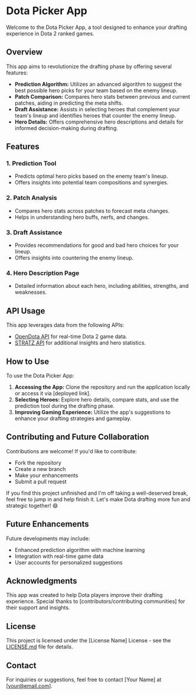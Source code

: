 # Dota Picker App

Welcome to the Dota Picker App, a tool designed to enhance your drafting experience in Dota 2 ranked games.

## Overview

This app aims to revolutionize the drafting phase by offering several features:

- **Prediction Algorithm:** Utilizes an advanced algorithm to suggest the best possible hero picks for your team based on the enemy lineup.
- **Patch Comparison:** Compares hero stats between previous and current patches, aiding in predicting the meta shifts.
- **Draft Assistance:** Assists in selecting heroes that complement your team's lineup and identifies heroes that counter the enemy lineup.
- **Hero Details:** Offers comprehensive hero descriptions and details for informed decision-making during drafting.

## Features

### 1. Prediction Tool
- Predicts optimal hero picks based on the enemy team's lineup.
- Offers insights into potential team compositions and synergies.

### 2. Patch Analysis
- Compares hero stats across patches to forecast meta changes.
- Helps in understanding hero buffs, nerfs, and changes.

### 3. Draft Assistance
- Provides recommendations for good and bad hero choices for your lineup.
- Offers insights into countering the enemy lineup.

### 4. Hero Description Page
- Detailed information about each hero, including abilities, strengths, and weaknesses.

## API Usage

This app leverages data from the following APIs:
- [OpenDota API](https://www.opendota.com/api) for real-time Dota 2 game data.
- [STRATZ API](https://www.stratz.com/) for additional insights and hero statistics.

## How to Use

To use the Dota Picker App:

1. **Accessing the App:** Clone the repository and run the application locally or access it via [deployed link].
2. **Selecting Heroes:** Explore hero details, compare stats, and use the prediction tool during the drafting phase.
3. **Improving Gaming Experience:** Utilize the app's suggestions to enhance your drafting strategies and gameplay.

## Contributing and Future Collaboration

Contributions are welcome! If you'd like to contribute:
- Fork the repository
- Create a new branch
- Make your enhancements
- Submit a pull request

If you find this project unfinished and I'm off taking a well-deserved break, feel free to jump in and help finish it. Let's make Dota drafting more fun and strategic together! 😄

## Future Enhancements

Future developments may include:
- Enhanced prediction algorithm with machine learning
- Integration with real-time game data
- User accounts for personalized suggestions

## Acknowledgments

This app was created to help Dota players improve their drafting experience. Special thanks to [contributors/contributing communities] for their support and insights.

## License

This project is licensed under the [License Name] License - see the [LICENSE.md](LICENSE.md) file for details.

## Contact

For inquiries or suggestions, feel free to contact [Your Name] at [your@email.com].
